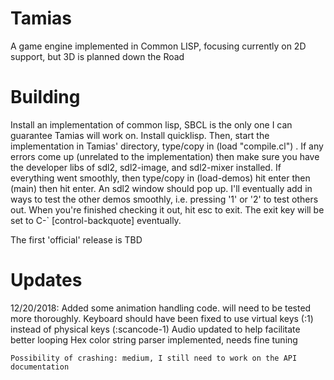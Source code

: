# Tamias
A game engine implemented in Common LISP, focusing currently on 2D support, but 3D is planned down the Road

# Building
Install an implementation of common lisp, SBCL is the only one I can guarantee Tamias will work on. Install quicklisp.
Then, start the implementation in Tamias' directory, type/copy in (load "compile.cl") . If any errors come up (unrelated to the implementation) then make sure you have the developer libs of sdl2, sdl2-image, and sdl2-mixer installed. If everything went smoothly, then type/copy in (load-demos) hit enter then (main) then hit enter. An sdl2 window should pop up. I'll eventually add in ways to test the other demos smoothly, i.e. pressing '1' or '2' to test others out. When you're finished checking it out, hit esc to exit. The exit key will be set to C-` [control-backquote] eventually.

The first 'official' release is TBD

# Updates
12/20/2018:
    Added some animation handling code. will need to be tested more thoroughly.
    Keyboard should have been fixed to use virtual keys (:1) instead of physical keys (:scancode-1)
    Audio updated to help facilitate better looping
    Hex color string parser implemented, needs fine tuning
    
    Possibility of crashing: medium, I still need to work on the API documentation
	    